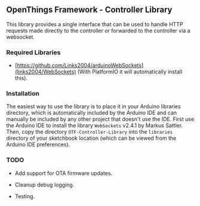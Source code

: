 ## OpenThings Framework - Controller Library

This library provides a single interface that can be used to handle HTTP requests made directly to the controller or forwarded to the controller via a websocket.

### Required Libraries

* [https://github.com/Links2004/arduinoWebSockets](links2004/WebSockets) (With PlatformIO it will automatically install this).

### Installation

The easiest way to use the library is to place it in your Arduino libraries directory, which is automatically included by the Arduino IDE and can manually be included by any other project that doesn't use the IDE.
First use the Arduino IDE to install the library `WebSockets` v2.4.1 by Markus Sattler.
Then, copy the directory `OTF-Controller-Library` into the `libraries` directory of your sketchbook location (which can be viewed from the Arduino IDE preferences).

### TODO

* Add support for OTA firmware updates.

* Cleanup debug logging.

* Testing.
